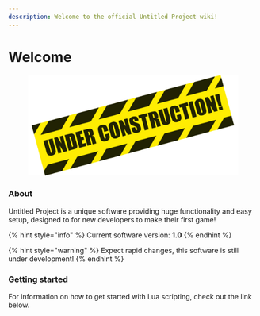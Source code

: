 ```yaml
---
description: Welcome to the official Untitled Project wiki!
---
```


# Welcome

<figure><img src=".gitbook/assets/pngimg.com - under_construction_PNG18.png" alt=""><figcaption></figcaption></figure>

### About

Untitled Project is a unique software providing huge functionality and easy setup, designed to for new developers to make their first game!

{% hint style="info" %}
Current software version: **1.0**
{% endhint %}

{% hint style="warning" %}
Expect rapid changes, this software is still under development!
{% endhint %}

### Getting started

For information on how to get started with Lua scripting, check out the link below.
